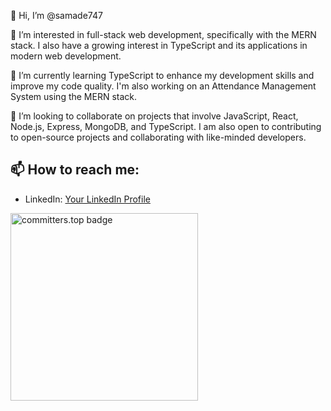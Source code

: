 👋 Hi, I’m @samade747

👀 I’m interested in full-stack web development, specifically with the MERN stack. I also have a growing interest in TypeScript and its applications in modern web development.

🌱 I’m currently learning TypeScript to enhance my development skills and improve my code quality. I'm also working on an Attendance Management System using the MERN stack.

💞️ I’m looking to collaborate on projects that involve JavaScript, React, Node.js, Express, MongoDB, and TypeScript. I am also open to contributing to open-source projects and collaborating with like-minded developers.

📫 How to reach me:
-
- LinkedIn: [Your LinkedIn Profile](https://www.linkedin.com/in/abdul-samad-7a294766/)

<!---
samade747/samade747 is a ✨ special ✨ repository because its `README.md` (this file) appears on your GitHub profile.
You can click the Preview link to take a look at your changes.

githubUsers.sort(_.followers)
           .filter(_.location == 'Pakistan') 
           .take(1000)
           .sort(_.contributions)
           .take 256)
           
           --->

<a href="https://user-badge.committers.top/pakistan/samade747">
    <img src="https://user-badge.committers.top/pakistan/samade747.svg" alt="committers.top badge" width="300">
</a>
